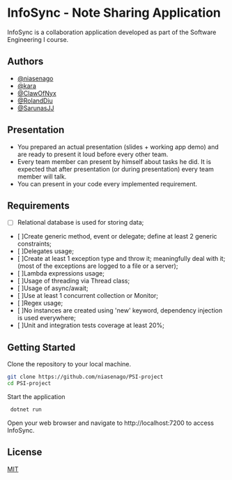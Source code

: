 # InfoSync - Note Sharing Application
InfoSync is a collaboration application developed as part of the Software Engineering I course.

## Authors

- [@niasenago](https://www.github.com/niasenago)
- [@kara](https://github.com/ErnestasKaralius)
- [@ClawOfNyx](https://github.com/ClawOfNyx)
- [@RolandDiu](https://github.com/RolandDiu)
- [@SarunasJJ](https://github.com/SarunasJJ)


## Presentation

- You prepared an actual presentation (slides + working app demo) and are ready to present it loud before every other team.
- Every team member can present by himself about tasks he did. It is expected that after presentation (or during presentation) every team member will talk.
- You can present in your code every implemented requirement.

## Requirements
- [ ] Relational database is used for storing data;
- [ ]Create generic method, event or delegate; define at least 2 generic constraints;
- [ ]Delegates usage;
- [ ]Create at least 1 exception type and throw it; meaningfully deal with it; (most of the exceptions are logged to a file or a server);
- [ ]Lambda expressions usage;
- [ ]Usage of threading via Thread class;
- [ ]Usage of async/await;
- [ ]Use at least 1 concurrent collection or Monitor;
- [ ]Regex usage;
- [ ]No instances are created using 'new' keyword, dependency injection is used everywhere;
- [ ]Unit and integration tests coverage at least 20%;


## Getting Started 
Clone the repository to your local machine.
```bash
git clone https://github.com/niasenago/PSI-project
cd PSI-project
```
Start the application
```bash
 dotnet run
 ```

 Open your web browser and navigate to http://localhost:7200 to access InfoSync.

 ## License

[MIT](https://choosealicense.com/licenses/mit/)
